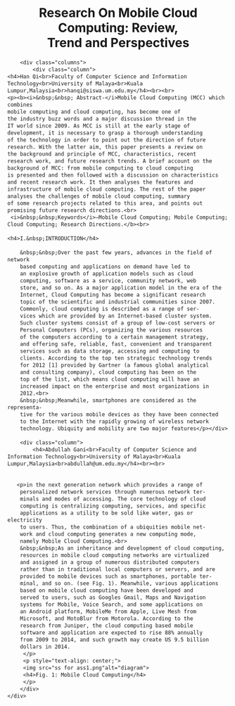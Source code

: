 <!DOCTYPE html>
<html lang="en">
<head>
    <meta charset="UTF-8">
    <meta http-equiv="X-UA-Compatible" content="IE=edge">
    <meta name="viewport" content="width=device-width, initial-scale=1.0">
    <link rel="stylesheet"
    href="style.css">
    <title>Assignment No.1</title>
    <style>
        h1 {text-align: center;}
        h4 {text-align: center;}
    </style>
</head>
<body>
    <h1>Research On Mobile Cloud Computing: Review,<br>Trend and Perspectives</h1>

        <div class="columns">
            <div class="column">
    <h4>Han Qi<br>Faculty of Computer Science and Information Technology<br>University of Malaya<br>Kuala Lumpur,Malaysia<br>hanqi@siswa.um.edu.my</h4><br><br>
    <p><b><i>&nbsp;&nbsp; Abstract-</i>Mobile Cloud Computing (MCC) which combines
    mobile computing and cloud computing, has become one of
    the industry buzz words and a major discussion thread in the
    IT world since 2009. As MCC is still at the early stage of
    development, it is necessary to grasp a thorough understanding
    of the technology in order to point out the direction of future
    research. With the latter aim, this paper presents a review on
    the background and principle of MCC, characteristics, recent
    research work, and future research trends. A brief account on the
    background of MCC: from mobile computing to cloud computing
    is presented and then followed with a discussion on characteristics
    and recent research work. It then analyses the features and
    infrastructure of mobile cloud computing. The rest of the paper
    analyses the challenges of mobile cloud computing, summary
    of some research projects related to this area, and points out
    promising future research directions.<br>
     <i>&nbsp;&nbsp;Keywords</i>—Mobile Cloud Computing; Mobile Computing;
    Cloud Computing; Research Directions.</b><br>

    <h4>I.&nbsp;INTRODUCTION</h4>
    
        &nbsp;&nbsp;Over the past few years, advances in the field of network
        based computing and applications on demand have led to
        an explosive growth of application models such as cloud
        computing, software as a service, community network, web
        store, and so on. As a major application model in the era of the
        Internet, Cloud Computing has become a significant research
        topic of the scientific and industrial communities since 2007.
        Commonly, cloud computing is described as a range of ser-
        vices which are provided by an Internet-based cluster system.
        Such cluster systems consist of a group of low-cost servers or
        Personal Computers (PCs), organizing the various resources
        of the computers according to a certain management strategy,
        and offering safe, reliable, fast, convenient and transparent
        services such as data storage, accessing and computing to
        clients. According to the top ten strategic technology trends
        for 2012 [1] provided by Gartner (a famous global analytical
        and consulting company), cloud computing has been on the
        top of the list, which means cloud computing will have an
        increased impact on the enterprise and most organizations in
        2012.<br>
        &nbsp;&nbsp;Meanwhile, smartphones are considered as the representa-
        tive for the various mobile devices as they have been connected
        to the Internet with the rapidly growing of wireless network
        technology. Ubiquity and mobility are two major features</p></div>

        <div class="column">
            <h4>Abdullah Gani<br>Faculty of Computer Science and Information Technology<br>University of Malaya<br>Kuala Lumpur,Malaysia<br>abdullah@um.edu.my</h4><br><br>

        
       <p>in the next generation network which provides a range of
        personalized network services through numerous network ter-
        minals and modes of accessing. The core technology of cloud
        computing is centralizing computing, services, and specific
        applications as a utility to be sold like water, gas or electricity
        to users. Thus, the combination of a ubiquities mobile net-
        work and cloud computing generates a new computing mode,
        namely Mobile Cloud Computing.<br>
        &nbsp;&nbsp;As an inheritance and development of cloud computing,
        resources in mobile cloud computing networks are virtualized
        and assigned in a group of numerous distributed computers
        rather than in traditional local computers or servers, and are
        provided to mobile devices such as smartphones, portable ter-
        minal, and so on. (see Fig. 1). Meanwhile, various applications
        based on mobile cloud computing have been developed and
        served to users, such as Googles Gmail, Maps and Navigation
        systems for Mobile, Voice Search, and some applications on
        an Android platform, MobileMe from Apple, Live Mesh from
        Microsoft, and MotoBlur from Motorola. According to the
        research from Juniper, the cloud computing based mobile
        software and application are expected to rise 88% annually
        from 2009 to 2014, and such growth may create US 9.5 billion
        dollars in 2014.
         </p>
         <p style="text-align: center;">
         <img src="ss for ass1.png"alt="diagram">
         <h4>Fig. 1: Mobile Cloud Computing</h4>
         </p>
        </div>
    </div>

         
    
   
</body>
</html>
